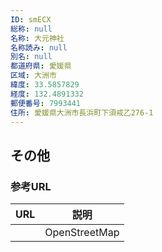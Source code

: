 ```yaml
---
ID: smECX
総称: null
名称: 大元神社
名称読み: null
別名: null
都道府県: 愛媛県
区域: 大洲市
緯度: 33.5857829
経度: 132.4891332
郵便番号: 7993441
住所: 愛媛県大洲市長浜町下須戒乙276-1
---
```


## その他

### 参考URL

| URL | 説明          |
| --- | ------------- |
|     | OpenStreetMap |
